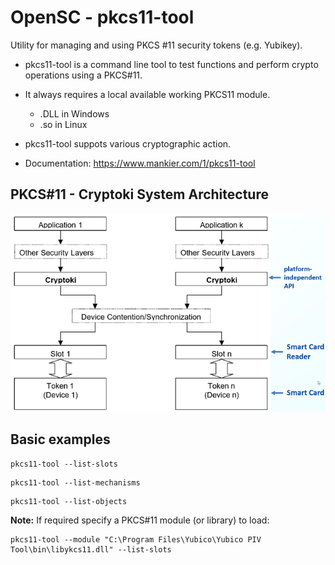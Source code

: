 # OpenSC - pkcs11-tool
Utility for managing and using PKCS #11 security tokens (e.g. Yubikey).

- pkcs11-tool is a command line tool to test functions and perform crypto operations using a PKCS#11. 
- It always requires a local available working PKCS11 module. 
  - .DLL in Windows
  - .so in Linux
 - pkcs11-tool suppots various cryptographic action. 


- Documentation: https://www.mankier.com/1/pkcs11-tool

## PKCS#11 - Cryptoki System Architecture
![PKCS#11](/images/PKCS11_Architecture.png)

## Basic examples
```
pkcs11-tool --list-slots
```
```
pkcs11-tool --list-mechanisms
```
```
pkcs11-tool --list-objects
```
**Note:** If required specify a PKCS#11 module (or library) to load:
```
pkcs11-tool --module "C:\Program Files\Yubico\Yubico PIV Tool\bin\libykcs11.dll" --list-slots
```